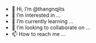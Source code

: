 - 👋 Hi, I’m @thangnqjits
- 👀 I’m interested in ...
- 🌱 I’m currently learning ...
- 💞️ I’m looking to collaborate on ...
- 📫 How to reach me ...

<!---
thangnqjits/thangnqjits is a ✨ special ✨ repository because its `README.md` (this file) appears on your GitHub profile.
You can click the Preview link to take a look at your changes.
--->
